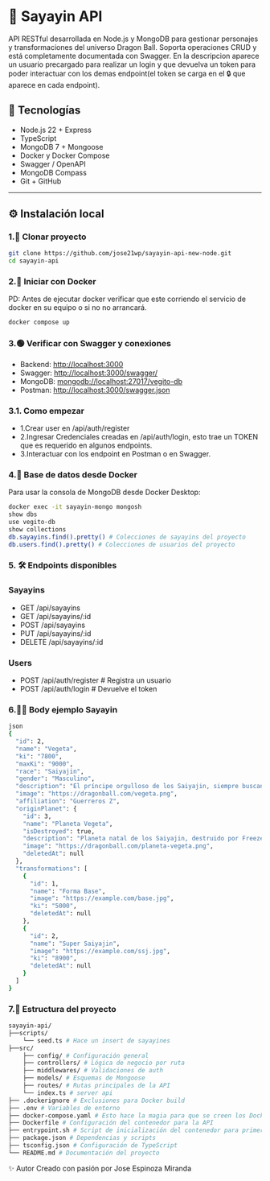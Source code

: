 # 🥋 Sayayin API

API RESTful desarrollada en Node.js y MongoDB para gestionar personajes y transformaciones del universo Dragon Ball. Soporta operaciones CRUD y está completamente documentada con Swagger. En la descripcion aparece un usuario precargado para realizar un login y que devuelva un token para poder interactuar con los demas endpoint(el token se carga en el 🔒 que aparece en cada endpoint).

## 🚀 Tecnologías

- Node.js 22 + Express
- TypeScript
- MongoDB 7 + Mongoose
- Docker y Docker Compose
- Swagger / OpenAPI
- MongoDB Compass
- Git + GitHub

---

## ⚙️ Instalación local

### 1.🐙 Clonar proyecto

```bash
git clone https://github.com/jose21wp/sayayin-api-new-node.git
cd sayayin-api
```

### 2.🐳 Iniciar con Docker

PD: Antes de ejecutar docker verificar que este corriendo el servicio de docker en su equipo o si no no arrancará.

```bash
docker compose up
```

### 3.🟢 Verificar con Swagger y conexiones

- Backend: [http://localhost:3000](http://localhost:3000)  
- Swagger: [http://localhost:3000/swagger/](http://localhost:3000/swagger/)  
- MongoDB: [mongodb://localhost:27017/vegito-db](mongodb://localhost:27017/vegito-db)  
- Postman: [http://localhost:3000/swagger.json](http://localhost:3000/swagger.json)  

### 3.1. Como empezar

- 1.Crear user en /api/auth/register
- 2.Ingresar Credenciales creadas en /api/auth/login, esto trae un TOKEN que es requerido en algunos endpoints.
- 3.Interactuar con los endpoint en Postman o en Swagger.

### 4.🧪 Base de datos desde Docker

Para usar la consola de MongoDB desde Docker Desktop:

```bash
docker exec -it sayayin-mongo mongosh
show dbs
use vegito-db
show collections
db.sayayins.find().pretty() # Colecciones de sayayins del proyecto
db.users.find().pretty() # Colecciones de usuarios del proyecto
```

### 5. 🛠️ Endpoints disponibles

### Sayayins

- GET /api/sayayins
- GET /api/sayayins/:id
- POST /api/sayayins
- PUT /api/sayayins/:id
- DELETE /api/sayayins/:id

### Users

- POST /api/auth/register # Registra un usuario
- POST /api/auth/login # Devuelve el token

### 6.🧙‍♂️ Body ejemplo Sayayin

```bash
json
{
  "id": 2,
  "name": "Vegeta",
  "ki": "7800",
  "maxKi": "9000",
  "race": "Saiyajin",
  "gender": "Masculino",
  "description": "El príncipe orgulloso de los Saiyajin, siempre buscando superar su límite.",
  "image": "https://dragonball.com/vegeta.png",
  "affiliation": "Guerreros Z",
  "originPlanet": {
    "id": 3,
    "name": "Planeta Vegeta",
    "isDestroyed": true,
    "description": "Planeta natal de los Saiyajin, destruido por Freezer.",
    "image": "https://dragonball.com/planeta-vegeta.png",
    "deletedAt": null
  },
  "transformations": [
    {
      "id": 1,
      "name": "Forma Base",
      "image": "https://example.com/base.jpg",
      "ki": "5000",
      "deletedAt": null
    },
    {
      "id": 2,
      "name": "Super Saiyajin",
      "image": "https://example.com/ssj.jpg",
      "ki": "8900",
      "deletedAt": null
    }
  ]
}
```

### 7.📂 Estructura del proyecto

```bash
sayayin-api/
├──scripts/
    └── seed.ts # Hace un insert de sayayines
├──src/
    ├── config/ # Configuración general
    ├── controllers/ # Lógica de negocio por ruta
    ├── middlewares/ # Validaciones de auth
    ├── models/ # Esquemas de Mongoose
    ├── routes/ # Rutas principales de la API
    └── index.ts # server api
├── .dockerignore # Exclusiones para Docker build
├── .env # Variables de entorno
├── docker-compose.yaml # Esto hace la magia para que se creen los Dockers
├── Dockerfile # Configuración del contenedor para la API
├── entrypoint.sh # Script de inicialización del contenedor para primero generar el seed
├── package.json # Dependencias y scripts
├── tsconfig.json # Configuración de TypeScript
└── README.md # Documentación del proyecto
```

✨ Autor
Creado con pasión por Jose Espinoza Miranda
